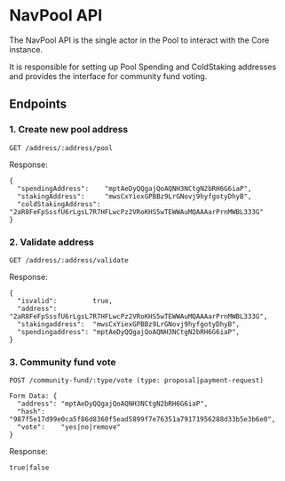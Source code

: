 # NavPool API


The NavPool API is the single actor in the Pool to interact with the Core instance.

It is responsible for setting up Pool Spending and ColdStaking addresses and provides the interface for community fund voting.

## Endpoints

### 1. Create new pool address
```
GET /address/:address/pool
```

Response:
```
{
  "spendingAddress":    "mptAeDyQQgajQoAQNH3NCtgN2bRH6G6iaP",
  "stakingAddress":     "mwsCxYiexGPBBz9LrGNovj9hyfgotyDhyB",
  "coldStakingAddress": "2aR8FeFpSssfU6rLgsL7R7HFLwcPz2VRoKHS5wTEWWAuMQAAAarPrnMWBL333G"
}
```

### 2. Validate address
```
GET /address/:address/validate
```

Response:
```
{
  "isvalid":         true,
  "address":         "2aR8FeFpSssfU6rLgsL7R7HFLwcPz2VRoKHS5wTEWWAuMQAAAarPrnMWBL333G",
  "stakingaddress":  "mwsCxYiexGPBBz9LrGNovj9hyfgotyDhyB",
  "spendingaddress": "mptAeDyQQgajQoAQNH3NCtgN2bRH6G6iaP",
}
```

### 3. Community fund vote
```
POST /community-fund/:type/vote (type: proposal|payment-request)
  
Form Data: {
  "address": "mptAeDyQQgajQoAQNH3NCtgN2bRH6G6iaP",
  "hash":    "987f5e17d99e0ca5f86d8360f5ead5899f7e76351a79171956288d33b5e3b6e0",
  "vote":    "yes|no|remove"
}
```

Response:
```
true|false
```
